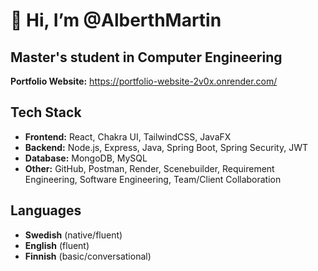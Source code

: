 # 👋 Hi, I’m @AlberthMartin

## Master's student in Computer Engineering

**Portfolio Website:** https://portfolio-website-2v0x.onrender.com/

## Tech Stack
- **Frontend:** React, Chakra UI, TailwindCSS, JavaFX
- **Backend:** Node.js, Express, Java, Spring Boot, Spring Security, JWT
- **Database:** MongoDB, MySQL
- **Other:** GitHub, Postman, Render, Scenebuilder, Requirement Engineering, Software Engineering, Team/Client Collaboration

## Languages
- **Swedish** (native/fluent)  
- **English** (fluent)  
- **Finnish** (basic/conversational)



<!---
AlberthMartin/AlberthMartin is a ✨ special ✨ repository because its `README.md` (this file) appears on your GitHub profile.
You can click the Preview link to take a look at your changes.
--->
